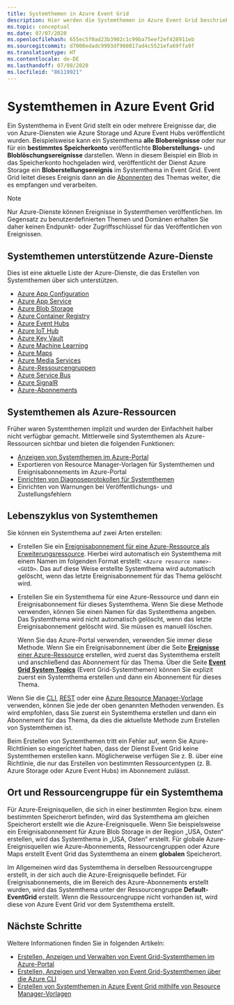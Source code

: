 ```yaml
---
title: Systemthemen in Azure Event Grid
description: Hier werden die Systemthemen in Azure Event Grid beschrieben.
ms.topic: conceptual
ms.date: 07/07/2020
ms.openlocfilehash: 655ec5f0ad23b3902c1c99ba75eef2ef428911eb
ms.sourcegitcommit: d7008edadc9993df960817ad4c5521efa69ffa9f
ms.translationtype: HT
ms.contentlocale: de-DE
ms.lasthandoff: 07/08/2020
ms.locfileid: "86119921"
---
```

# <a name="system-topics-in-azure-event-grid"></a>Systemthemen in Azure Event Grid
Ein Systemthema in Event Grid stellt ein oder mehrere Ereignisse dar, die von Azure-Diensten wie Azure Storage und Azure Event Hubs veröffentlicht wurden. Beispielsweise kann ein Systemthema **alle Blobereignisse** oder nur für ein **bestimmtes Speicherkonto** veröffentlichte **Bloberstellungs-** und **Bloblöschungsereignisse** darstellen. Wenn in diesem Beispiel ein Blob in das Speicherkonto hochgeladen wird, veröffentlicht der Dienst Azure Storage ein **Bloberstellungsereignis** im Systemthema in Event Grid. Event Grid leitet dieses Ereignis dann an die [Abonnenten](event-handlers.md) des Themas weiter, die es empfangen und verarbeiten. 

> [!NOTE] 
> Nur Azure-Dienste können Ereignisse in Systemthemen veröffentlichen. Im Gegensatz zu benutzerdefinierten Themen und Domänen erhalten Sie daher keinen Endpunkt- oder Zugriffsschlüssel für das Veröffentlichen von Ereignissen.

## <a name="azure-services-that-support-system-topics"></a>Systemthemen unterstützende Azure-Dienste
Dies ist eine aktuelle Liste der Azure-Dienste, die das Erstellen von Systemthemen über sich unterstützen.

- [Azure App Configuration](event-schema-app-configuration.md)
- [Azure App Service](event-schema-app-service.md)
- [Azure Blob Storage](event-schema-blob-storage.md)
- [Azure Container Registry](event-schema-container-registry.md)
- [Azure Event Hubs](event-schema-event-hubs.md)
- [Azure IoT Hub](event-schema-iot-hub.md)
- [Azure Key Vault](event-schema-key-vault.md)
- [Azure Machine Learning](event-schema-machine-learning.md)
- [Azure Maps](event-schema-azure-maps.md)
- [Azure Media Services](event-schema-media-services.md)
- [Azure-Ressourcengruppen](event-schema-resource-groups.md)
- [Azure Service Bus](event-schema-service-bus.md)
- [Azure SignalR](event-schema-azure-signalr.md)
- [Azure-Abonnements](event-schema-subscriptions.md)

## <a name="system-topics-as-azure-resources"></a>Systemthemen als Azure-Ressourcen
Früher waren Systemthemen implizit und wurden der Einfachheit halber nicht verfügbar gemacht. Mittlerweile sind Systemthemen als Azure-Ressourcen sichtbar und bieten die folgenden Funktionen:

- [Anzeigen von Systemthemen im Azure-Portal](create-view-manage-system-topics.md#view-all-system-topics)
- Exportieren von Resource Manager-Vorlagen für Systemthemen und Ereignisabonnements im Azure-Portal
- [Einrichten von Diagnoseprotokollen für Systemthemen](enable-diagnostic-logs-topic.md#enable-diagnostic-logs-for-a-system-topic)
- Einrichten von Warnungen bei Veröffentlichungs- und Zustellungsfehlern 

## <a name="lifecycle-of-system-topics"></a>Lebenszyklus von Systemthemen
Sie können ein Systemthema auf zwei Arten erstellen: 

- Erstellen Sie ein [Ereignisabonnement für eine Azure-Ressource als Erweiterungsressource](/rest/api/eventgrid/version2020-06-01/eventsubscriptions/createorupdate). Hierbei wird automatisch ein Systemthema mit einem Namen im folgenden Format erstellt: `<Azure resource name>-<GUID>`. Das auf diese Weise erstellte Systemthema wird automatisch gelöscht, wenn das letzte Ereignisabonnement für das Thema gelöscht wird. 
- Erstellen Sie ein Systemthema für eine Azure-Ressource und dann ein Ereignisabonnement für dieses Systemthema. Wenn Sie diese Methode verwenden, können Sie einen Namen für das Systemthema angeben. Das Systemthema wird nicht automatisch gelöscht, wenn das letzte Ereignisabonnement gelöscht wird. Sie müssen es manuell löschen. 

    Wenn Sie das Azure-Portal verwenden, verwenden Sie immer diese Methode. Wenn Sie ein Ereignisabonnement über die Seite [**Ereignisse** einer Azure-Ressource](blob-event-quickstart-portal.md#subscribe-to-the-blob-storage) erstellen, wird zuerst das Systemthema erstellt und anschließend das Abonnement für das Thema. Über die Seite [**Event Grid System Topics**](create-view-manage-system-topics.md#create-a-system-topic) (Event Grid-Systemthemen) können Sie explizit zuerst ein Systemthema erstellen und dann ein Abonnement für dieses Thema. 

Wenn Sie die [CLI](create-view-manage-system-topics-cli.md), [REST](/rest/api/eventgrid/version2020-06-01/eventsubscriptions/createorupdate) oder eine [Azure Resource Manager-Vorlage](create-view-manage-system-topics-arm.md) verwenden, können Sie jede der oben genannten Methoden verwenden. Es wird empfohlen, dass Sie zuerst ein Systemthema erstellen und dann ein Abonnement für das Thema, da dies die aktuellste Methode zum Erstellen von Systemthemen ist.

Beim Erstellen von Systemthemen tritt ein Fehler auf, wenn Sie Azure-Richtlinien so eingerichtet haben, dass der Dienst Event Grid keine Systemthemen erstellen kann. Möglicherweise verfügen Sie z. B. über eine Richtlinie, die nur das Erstellen von bestimmten Ressourcentypen (z. B. Azure Storage oder Azure Event Hubs) im Abonnement zulässt. 

## <a name="location-and-resource-group-for-a-system-topic"></a>Ort und Ressourcengruppe für ein Systemthema
Für Azure-Ereignisquellen, die sich in einer bestimmten Region bzw. einem bestimmten Speicherort befinden, wird das Systemthema am gleichen Speicherort erstellt wie die Azure-Ereignisquelle. Wenn Sie beispielsweise ein Ereignisabonnement für Azure Blob Storage in der Region „USA, Osten“ erstellen, wird das Systemthema in „USA, Osten“ erstellt. Für globale Azure-Ereignisquellen wie Azure-Abonnements, Ressourcengruppen oder Azure Maps erstellt Event Grid das Systemthema an einem **globalen** Speicherort. 

Im Allgemeinen wird das Systemthema in derselben Ressourcengruppe erstellt, in der sich auch die Azure-Ereignisquelle befindet. Für Ereignisabonnements, die im Bereich des Azure-Abonnements erstellt wurden, wird das Systemthema unter der Ressourcengruppe **Default-EventGrid** erstellt. Wenn die Ressourcengruppe nicht vorhanden ist, wird diese von Azure Event Grid vor dem Systemthema erstellt. 

## <a name="next-steps"></a>Nächste Schritte
Weitere Informationen finden Sie in folgenden Artikeln: 

- [Erstellen, Anzeigen und Verwalten von Event Grid-Systemthemen im Azure-Portal](create-view-manage-system-topics.md)
- [Erstellen, Anzeigen und Verwalten von Event Grid-Systemthemen über die Azure CLI](create-view-manage-system-topics-cli.md)
- [Erstellen von Systemthemen in Azure Event Grid mithilfe von Resource Manager-Vorlagen](create-view-manage-system-topics-arm.md)
